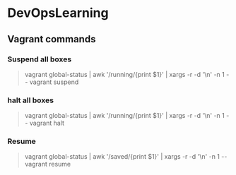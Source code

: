 # DevOpsLearning

## Vagrant commands

### Suspend all boxes

> vagrant global-status | awk '/running/{print $1}' | xargs -r -d '\n' -n 1 -- vagrant suspend

### halt all boxes

> vagrant global-status | awk '/running/{print $1}' | xargs -r -d '\n' -n 1 -- vagrant halt

### Resume

> vagrant global-status | awk '/saved/{print $1}' | xargs -r -d '\n' -n 1 -- vagrant resume